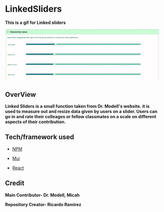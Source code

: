 # LinkedSliders
<b>This is a gif for Linked sliders </b>

![alt text](IMG/d96f0bb086707422ee4580b616af1fc8.gif "sliders")


<h2>OverView</h2>

<b>Linked Sliders is a small function taken from Dr. Modell's website. 
it is used to measure out and resize data given by users on a slider. 
Users can go in and rate their colleages or fellow classmates on
a scale on different aspects of their contribution.  </b>  
  
<h2>Tech/framework used</h2>

- [NPM](https://www.npmjs.com/)

- [Mui](https://github.com/mui-org/material-ui)

- [React](https://reactjs.org/)

<h2>Credit</h2>
<b>Main Contributor- Dr. Modell, Micah</b>

<b>Repository Creator- Ricardo Ramirez</b>
